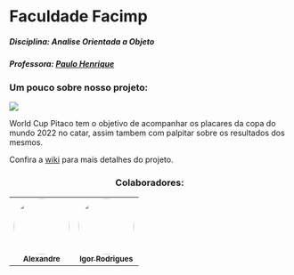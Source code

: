 # Faculdade Facimp

##### Disciplina: Analise Orientada a Objeto
##### Professora: [Paulo Henrique](https://github.com)

### Um pouco sobre nosso projeto:
![](https://jpimg.com.br/uploads/2021/10/fifa_divulga_o_logotipo_oficial_da_copa_do_mundo_de_2022_no_catar_0.jpg)

World Cup Pitaco tem o objetivo de acompanhar os placares da copa do mundo 2022 no catar, assim tambem com palpitar sobre os resultados dos mesmos.  



Confira a [wiki]() para mais detalhes do projeto.


<h3 align="center"> Colaboradores:</h3>
 
<table align="center">
  <tr>
    <td align="center"><a href="https://github.com/Alssousa"><img style="border-radius: 50%;" src="https://avatars.githubusercontent.com/u/108706999?v=4" width="100px;" alt=""/><br /><sub><b>Alexandre </b></sub></a><br /></td>
   <td align="center"><a href="https://github.com/hygorr23"><img style="border-radius: 50%;" src="https://avatars.githubusercontent.com/u/65869986?v=4" width="100px;" alt=""/><br /><sub><b>Igor Rodrigues</b></sub></a><br /></td>
  </tr>
 
</table>
